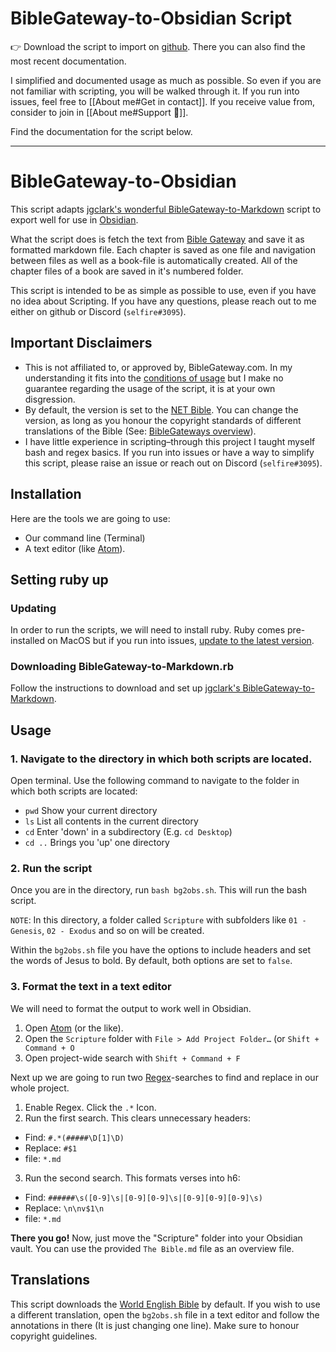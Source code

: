 # BibleGateway-to-Obsidian Script
👉 Download the script to import on [github](https://github.com/selfire1/BibleGateway-to-Obsidian). There you can also find the most recent documentation.

I simplified and documented usage as much as possible. So even if you are not familiar with scripting, you will be walked through it. If you run into issues, feel free to [[About me#Get in contact]]. If you receive value from, consider to join in [[About me#Support 🤝]].

Find the documentation for the script below.

***
# BibleGateway-to-Obsidian
This script adapts [jgclark's wonderful BibleGateway-to-Markdown](https://github.com/jgclark/BibleGateway-to-Markdown) script to export well for use in [Obsidian](https://obsidian.md/).

What the script does is fetch the text from [Bible Gateway](https://www.biblegateway.com/) and save it as formatted markdown file. Each chapter is saved as one file and navigation between files as well as a book-file is automatically created. All of the chapter files of a book are saved in it's numbered folder.

This script is intended to be as simple as possible to use, even if you have no idea about Scripting. If you have any questions, please reach out to me either on github or Discord (`selfire#3095`).

## Important Disclaimers
* This is not affiliated to, or approved by, BibleGateway.com. In my understanding it fits into the [conditions of usage](https://support.biblegateway.com/hc/en-us/articles/360001398808-How-do-I-get-permission-to-use-or-reprint-Bible-content-from-Bible-Gateway-?) but I make no guarantee regarding the usage of the script, it is at your own disgression.
* By default, the version is set to the [NET Bible](https://netbible.com/). You can change the version, as long as you honour the copyright standards of different translations of the Bible (See: [BibleGateways overview](https://www.biblegateway.com/versions/)).
* I have little experience in scripting–through this project I taught myself bash and regex basics. If you run into issues or have a way to simplify this script, please raise an issue or reach out on Discord (`selfire#3095`).

## Installation
Here are the tools we are going to use:
* Our command line (Terminal)
* A text editor (like [Atom](https://atom.io/)).

## Setting ruby up
### Updating
In order to run the scripts, we will need to install ruby. Ruby comes pre-installed on MacOS but if you run into issues, [update to the latest version](https://stackify.com/install-ruby-on-your-mac-everything-you-need-to-get-going/).

### Downloading BibleGateway-to-Markdown.rb
Follow the instructions to download and set up [jgclark's BibleGateway-to-Markdown](https://github.com/jgclark/BibleGateway-to-Markdown).

## Usage
### 1. Navigate to the directory in which both scripts are located.
Open terminal. Use the following command to navigate to the folder in which both scripts are located:
* `pwd` Show your current directory
* `ls` List all contents in the current directory
* `cd` Enter 'down' in a subdirectory (E.g. `cd Desktop`)
* `cd ..` Brings you 'up' one directory

### 2. Run the script
Once you are in the directory, run `bash bg2obs.sh`. This will run the bash script.

`NOTE`: In this directory, a folder called `Scripture` with subfolders like `01 - Genesis`, `02 - Exodus` and so on will be created.

Within the `bg2obs.sh` file you have the options to include headers and set the words of Jesus to bold. By default, both options are set to `false`.

### 3. Format the text in a text editor
We will need to format the output to work well in Obsidian.
1. Open [Atom](https://atom.io/) (or the like).
2. Open the `Scripture` folder with `File > Add Project Folder…` (or `Shift + Command + O`
3. Open project-wide search with `Shift + Command + F`

Next up we are going to run two [Regex](https://en.wikipedia.org/wiki/Regular_expression)-searches to find and replace in our whole project.
1. Enable Regex. Click the `.*` Icon.
2. Run the first search. This clears unnecessary headers:
* Find: `#.*(#####\D[1]\D)`
* Replace: `#$1`
* file: `*.md`
3. Run the second search. This formats verses into h6:
* Find: `######\s([0-9]\s|[0-9][0-9]\s|[0-9][0-9][0-9]\s)`
* Replace: `\n\nv$1\n`
* file: `*.md`

**There you go!** Now, just move the "Scripture" folder into your Obsidian vault. You can use the provided `The Bible.md` file as an overview file.

## Translations
This script downloads the [World English Bible](https://worldenglish.bible/) by default. If you wish to use a different translation, open the `bg2obs.sh` file in a text editor and follow the annotations in there (It is just changing one line). Make sure to honour copyright guidelines.
